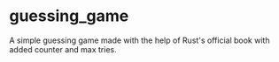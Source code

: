 # guessing_game
A simple guessing game made with the help of Rust's official book with added counter and max tries.
